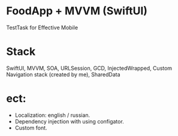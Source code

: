 # FoodApp + MVVM (SwiftUI)
TestTask for Effective Mobile

# Stack
SwiftUI, MVVM, SOA, URLSession, GCD, InjectedWrapped, Custom Navigation stack (created by me), SharedData

# ect:
- Localization: english / russian.
- Dependency injection with using configator.
- Custom font.
